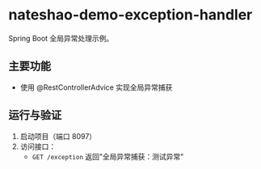 # nateshao-demo-exception-handler

Spring Boot 全局异常处理示例。

## 主要功能
- 使用 @RestControllerAdvice 实现全局异常捕获

## 运行与验证
1. 启动项目（端口 8097）
2. 访问接口：
   - `GET /exception` 返回"全局异常捕获：测试异常" 